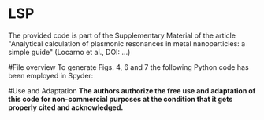 # LSP
The provided code is part of the Supplementary Material of the article "Analytical calculation of plasmonic resonances in metal nanoparticles: a simple guide" (Locarno et al., DOI: ...)

#File overview
To generate Figs. 4, 6 and 7 the following Python code has been employed in Spyder:

#Use and Adaptation
<b>The authors authorize the free use and adaptation of this code for non-commercial purposes at the condition that it gets properly cited and acknowledged.</b>
